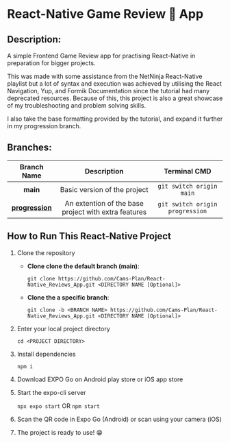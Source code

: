 # React-Native Game Review 📱 App

## Description:
A simple Frontend Game Review app for practising React-Native in preparation for bigger projects.

This was made with some assistance from the NetNinja React-Native playlist but a lot of syntax and execution was achieved by utilising the React Navigation, Yup, and Formik Documentation since the tutorial had many deprecated resources. Because of this, this project is also a great showcase of my troubleshooting and problem solving skills.

I also take the base formatting provided by the tutorial, and expand it further in my progression branch.

## Branches:

| Branch Name | Description | Terminal CMD |
|:--:|:--:|:--:|
| __main__  | Basic version of the project  | `git switch origin main`  |
| [__progression__](https://github.com/Cams-Plan/React-Native_Reviews_App)  | An extention of the base project with extra features | `git switch origin progression`  |

## How to Run This React-Native Project
1. Clone the repository
    - __Clone clone the default branch (main)__:
      
        `git clone https://github.com/Cams-Plan/React-Native_Reviews_App.git <DIRECTORY NAME [Optional]>`
    - __Clone the a specific branch__:
      
        `git clone -b <BRANCH NAME> https://github.com/Cams-Plan/React-Native_Reviews_App.git <DIRECTORY NAME [Optional]>`
2. Enter your local project directory
   
    `cd <PROJECT DIRECTORY>`
4. Install dependencies
   
    `npm i`
6. Download EXPO Go on Android play store or iOS app store
7. Start the expo-cli server
   
    `npx expo start` OR `npm start`
9. Scan the QR code in Expo Go (Android) or scan using your camera (iOS)
10. The project is ready to use! 😁
